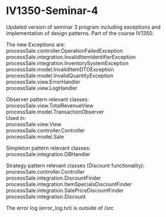 # IV1350-Seminar-4
Updated version of seminar 3 program including exceptions and implementation of design patterns. Part of the course IV1350.

The new Exceptions are:  
processSale.controller.OperationFailedException  
processSale.integration.InvalidItemIdentifierException  
processSale.integration.InventorySystemException  
processSale.model.InvalidItemDTOException  
processSale.model.InvalidQuantityException  
processSale.view.ErrorHandler  
processSale.view.LogHandler  

Observer pattern relevant classes:  
processSale.view.TotalRevenueView  
processSale.model.TransactionObserver  
Used in:  
processSale.view.View  
processSale.controller.Controller  
processSale.model.Sale  

Simpleton pattern relevant classes:  
processSale.integration.DBHandler  

Strategy pattern relevant classes (Discount functionality):  
processSale.controller.Controller  
processSale.integration.DiscountFinder  
processSale.integration.ItemSpecialsDiscountFinder  
processSale.integration.SalePriceDiscountFinder  
processSale.integration.Discount  

The error log (error_log.txt) is outside of /src
